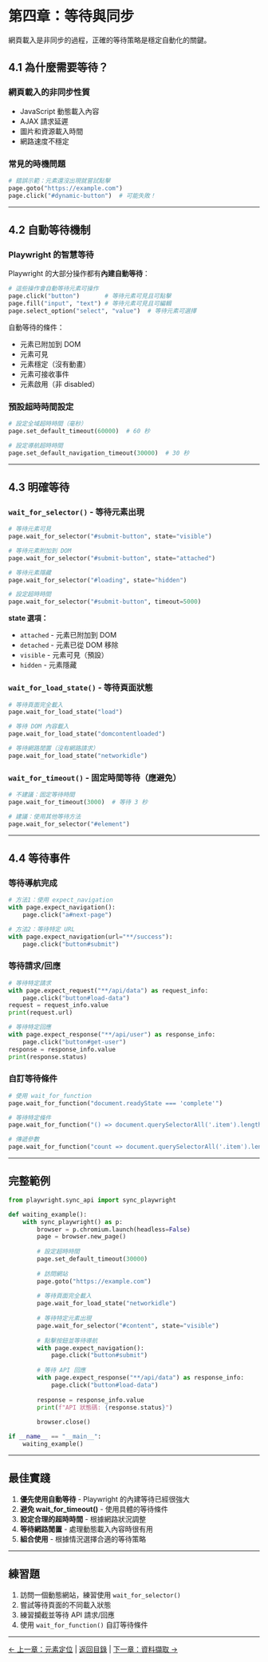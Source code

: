 # 第四章：等待與同步

網頁載入是非同步的過程，正確的等待策略是穩定自動化的關鍵。

## 4.1 為什麼需要等待？

### 網頁載入的非同步性質
- JavaScript 動態載入內容
- AJAX 請求延遲
- 圖片和資源載入時間
- 網路速度不穩定

### 常見的時機問題
```python
# 錯誤示範：元素還沒出現就嘗試點擊
page.goto("https://example.com")
page.click("#dynamic-button")  # 可能失敗！
```

---

## 4.2 自動等待機制

### Playwright 的智慧等待

Playwright 的大部分操作都有**內建自動等待**：

```python
# 這些操作會自動等待元素可操作
page.click("button")       # 等待元素可見且可點擊
page.fill("input", "text") # 等待元素可見且可編輯
page.select_option("select", "value")  # 等待元素可選擇
```

自動等待的條件：
- 元素已附加到 DOM
- 元素可見
- 元素穩定（沒有動畫）
- 元素可接收事件
- 元素啟用（非 disabled）

### 預設超時時間設定

```python
# 設定全域超時時間（毫秒）
page.set_default_timeout(60000)  # 60 秒

# 設定導航超時時間
page.set_default_navigation_timeout(30000)  # 30 秒
```

---

## 4.3 明確等待

### `wait_for_selector()` - 等待元素出現

```python
# 等待元素可見
page.wait_for_selector("#submit-button", state="visible")

# 等待元素附加到 DOM
page.wait_for_selector("#submit-button", state="attached")

# 等待元素隱藏
page.wait_for_selector("#loading", state="hidden")

# 設定超時時間
page.wait_for_selector("#submit-button", timeout=5000)
```

**state 選項：**
- `attached` - 元素已附加到 DOM
- `detached` - 元素已從 DOM 移除
- `visible` - 元素可見（預設）
- `hidden` - 元素隱藏

### `wait_for_load_state()` - 等待頁面狀態

```python
# 等待頁面完全載入
page.wait_for_load_state("load")

# 等待 DOM 內容載入
page.wait_for_load_state("domcontentloaded")

# 等待網路閒置（沒有網路請求）
page.wait_for_load_state("networkidle")
```

### `wait_for_timeout()` - 固定時間等待（應避免）

```python
# 不建議：固定等待時間
page.wait_for_timeout(3000)  # 等待 3 秒

# 建議：使用其他等待方法
page.wait_for_selector("#element")
```

---

## 4.4 等待事件

### 等待導航完成

```python
# 方法1：使用 expect_navigation
with page.expect_navigation():
    page.click("a#next-page")

# 方法2：等待特定 URL
with page.expect_navigation(url="**/success"):
    page.click("button#submit")
```

### 等待請求/回應

```python
# 等待特定請求
with page.expect_request("**/api/data") as request_info:
    page.click("button#load-data")
request = request_info.value
print(request.url)

# 等待特定回應
with page.expect_response("**/api/user") as response_info:
    page.click("button#get-user")
response = response_info.value
print(response.status)
```

### 自訂等待條件

```python
# 使用 wait_for_function
page.wait_for_function("document.readyState === 'complete'")

# 等待特定條件
page.wait_for_function("() => document.querySelectorAll('.item').length > 10")

# 傳遞參數
page.wait_for_function("count => document.querySelectorAll('.item').length >= count", 5)
```

---

## 完整範例

```python
from playwright.sync_api import sync_playwright

def waiting_example():
    with sync_playwright() as p:
        browser = p.chromium.launch(headless=False)
        page = browser.new_page()
        
        # 設定超時時間
        page.set_default_timeout(30000)
        
        # 訪問網站
        page.goto("https://example.com")
        
        # 等待頁面完全載入
        page.wait_for_load_state("networkidle")
        
        # 等待特定元素出現
        page.wait_for_selector("#content", state="visible")
        
        # 點擊按鈕並等待導航
        with page.expect_navigation():
            page.click("button#submit")
        
        # 等待 API 回應
        with page.expect_response("**/api/data") as response_info:
            page.click("button#load-data")
        
        response = response_info.value
        print(f"API 狀態碼: {response.status}")
        
        browser.close()

if __name__ == "__main__":
    waiting_example()
```

---

## 最佳實踐

1. **優先使用自動等待** - Playwright 的內建等待已經很強大
2. **避免 wait_for_timeout()** - 使用具體的等待條件
3. **設定合理的超時時間** - 根據網路狀況調整
4. **等待網路閒置** - 處理動態載入內容時很有用
5. **組合使用** - 根據情況選擇合適的等待策略

---

## 練習題

1. 訪問一個動態網站，練習使用 `wait_for_selector()`
2. 嘗試等待頁面的不同載入狀態
3. 練習攔截並等待 API 請求/回應
4. 使用 `wait_for_function()` 自訂等待條件

---

[← 上一章：元素定位](../第03章_元素定位/README.md) | [返回目錄](../README.md) | [下一章：資料擷取 →](../第05章_資料擷取/README.md)
